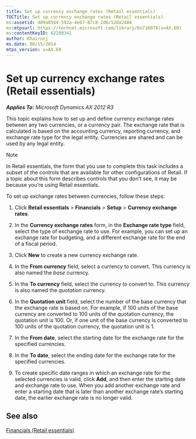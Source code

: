 ```yaml
---
title: Set up currency exchange rates (Retail essentials)
TOCTitle: Set up currency exchange rates (Retail essentials)
ms:assetid: 409a0564-592a-4e67-87c8-2d6c520a2484
ms:mtpsurl: https://technet.microsoft.com/library/Dn716078(v=AX.60)
ms:contentKeyID: 62200341
author: Khairunj
ms.date: 08/15/2014
mtps_version: v=AX.60
---
```


# Set up currency exchange rates (Retail essentials) 


_**Applies To:** Microsoft Dynamics AX 2012 R3_

This topic explains how to set up and define currency exchange rates between any two currencies, or a currency pair. The exchange rate that is calculated is based on the accounting currency, reporting currency, and exchange rate type for the legal entity. Currencies are shared and can be used by any legal entity.


> [!NOTE]
> <P>In Retail essentials, the form that you use to complete this task includes a subset of the controls that are available for other configurations of Retail. If a topic about this form describes controls that you don't see, it may be because you’re using Retail essentials.</P>



To set up exchange rates between currencies, follow these steps:

1.  Click **Retail essentials** \> **Financials** \> **Setup** \> **Currency exchange rates**.

2.  In the **Currency exchange rates** form, in the **Exchange rate type** field, select the type of exchange rate to use. For example, you can set up an exchange rate for budgeting, and a different exchange rate for the end of a fiscal period.

3.  Click **New** to create a new currency exchange rate.

4.  In the **From currency** field, select a currency to convert. This currency is also named the *base* currency.

5.  In the **To currency** field, select the currency to convert to. This currency is also named the *quotation* currency.

6.  In the **Quotation unit** field, select the number of the base currency that the exchange rate is based on. For example, if 100 units of the base currency are converted to 100 units of the quotation currency, the quotation unit is 100. Or, if one unit of the base currency is converted to 100 units of the quotation currency, the quotation unit is 1.

7.  In the **From date**, select the starting date for the exchange rate for the specified currencies.

8.  In the **To date**, select the ending date for the exchange rate for the specified currencies.

9.  To create specific date ranges in which an exchange rate for the selected currencies is valid, click **Add**, and then enter the starting date and exchange rate to use. When you add another exchange rate and enter a starting date that is later than another exchange rate’s starting date, the earlier exchange rate is no longer valid.

## See also

[Financials (Retail essentials)](financials-retail-essentials.md)

  


